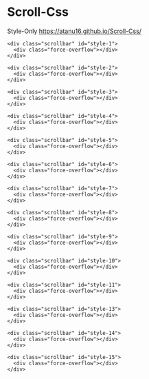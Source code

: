 # Scroll-Css
Style-Only
https://atanu16.github.io/Scroll-Css/
<!DOCTYPE html>
<html lang="en" >
<head>
  <meta charset="UTF-8">
  <title>CodePen - CSS Scroll Bars</title>
  <link rel="stylesheet" href="./style.css">

</head>
<body>
<!-- partial:index.partial.html -->
<div id="wrapper">
    <div class="scrollbar" id="style-default">
      <div class="force-overflow"></div>
    </div>

    <div class="scrollbar" id="style-1">
      <div class="force-overflow"></div>
    </div>

    <div class="scrollbar" id="style-2">
      <div class="force-overflow"></div>
    </div>

    <div class="scrollbar" id="style-3">
      <div class="force-overflow"></div>
    </div>

    <div class="scrollbar" id="style-4">
      <div class="force-overflow"></div>
    </div>

    <div class="scrollbar" id="style-5">
      <div class="force-overflow"></div>
    </div>

    <div class="scrollbar" id="style-6">
      <div class="force-overflow"></div>
    </div>

    <div class="scrollbar" id="style-7">
      <div class="force-overflow"></div>
    </div>

    <div class="scrollbar" id="style-8">
      <div class="force-overflow"></div>
    </div>

    <div class="scrollbar" id="style-9">
      <div class="force-overflow"></div>
    </div>

    <div class="scrollbar" id="style-10">
      <div class="force-overflow"></div>
    </div>

    <div class="scrollbar" id="style-11">
      <div class="force-overflow"></div>
    </div>

    <div class="scrollbar" id="style-13">
      <div class="force-overflow"></div>
    </div>

    <div class="scrollbar" id="style-14">
      <div class="force-overflow"></div>
    </div>

    <div class="scrollbar" id="style-15">
      <div class="force-overflow"></div>
    </div>
<!-- partial -->
  
</body>
</html>
